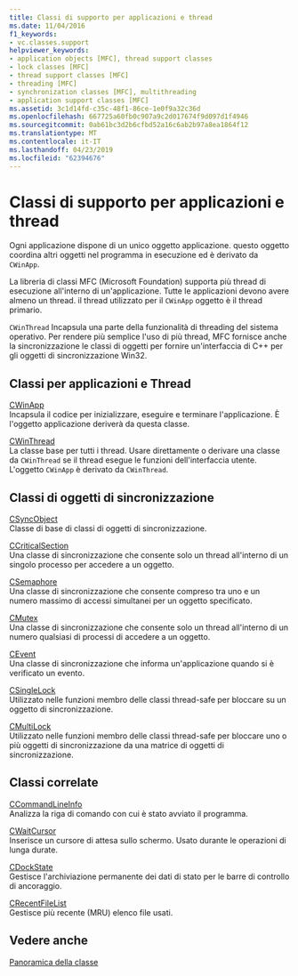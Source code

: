 ```yaml
---
title: Classi di supporto per applicazioni e thread
ms.date: 11/04/2016
f1_keywords:
- vc.classes.support
helpviewer_keywords:
- application objects [MFC], thread support classes
- lock classes [MFC]
- thread support classes [MFC]
- threading [MFC]
- synchronization classes [MFC], multithreading
- application support classes [MFC]
ms.assetid: 3c1d14fd-c35c-48f1-86ce-1e0f9a32c36d
ms.openlocfilehash: 667725a60fb0c907a9c2d017674f9d097d1f4946
ms.sourcegitcommit: 0ab61bc3d2b6cfbd52a16c6ab2b97a8ea1864f12
ms.translationtype: MT
ms.contentlocale: it-IT
ms.lasthandoff: 04/23/2019
ms.locfileid: "62394676"
---
```

# <a name="application-and-thread-support-classes"></a>Classi di supporto per applicazioni e thread

Ogni applicazione dispone di un unico oggetto applicazione. questo oggetto coordina altri oggetti nel programma in esecuzione ed è derivato da `CWinApp`.

La libreria di classi MFC (Microsoft Foundation) supporta più thread di esecuzione all'interno di un'applicazione. Tutte le applicazioni devono avere almeno un thread. il thread utilizzato per il `CWinApp` oggetto è il thread primario.

`CWinThread` Incapsula una parte della funzionalità di threading del sistema operativo. Per rendere più semplice l'uso di più thread, MFC fornisce anche la sincronizzazione le classi di oggetti per fornire un'interfaccia di C++ per gli oggetti di sincronizzazione Win32.

## <a name="application-and-thread-classes"></a>Classi per applicazioni e Thread

[CWinApp](../mfc/reference/cwinapp-class.md)<br/>
Incapsula il codice per inizializzare, eseguire e terminare l'applicazione. È l'oggetto applicazione deriverà da questa classe.

[CWinThread](../mfc/reference/cwinthread-class.md)<br/>
La classe base per tutti i thread. Usare direttamente o derivare una classe da `CWinThread` se il thread esegue le funzioni dell'interfaccia utente. L'oggetto `CWinApp` è derivato da `CWinThread`.

## <a name="synchronization-object-classes"></a>Classi di oggetti di sincronizzazione

[CSyncObject](../mfc/reference/csyncobject-class.md)<br/>
Classe di base di classi di oggetti di sincronizzazione.

[CCriticalSection](../mfc/reference/ccriticalsection-class.md)<br/>
Una classe di sincronizzazione che consente solo un thread all'interno di un singolo processo per accedere a un oggetto.

[CSemaphore](../mfc/reference/csemaphore-class.md)<br/>
Una classe di sincronizzazione che consente compreso tra uno e un numero massimo di accessi simultanei per un oggetto specificato.

[CMutex](../mfc/reference/cmutex-class.md)<br/>
Una classe di sincronizzazione che consente solo un thread all'interno di un numero qualsiasi di processi di accedere a un oggetto.

[CEvent](../mfc/reference/cevent-class.md)<br/>
Una classe di sincronizzazione che informa un'applicazione quando si è verificato un evento.

[CSingleLock](../mfc/reference/csinglelock-class.md)<br/>
Utilizzato nelle funzioni membro delle classi thread-safe per bloccare su un oggetto di sincronizzazione.

[CMultiLock](../mfc/reference/cmultilock-class.md)<br/>
Utilizzato nelle funzioni membro delle classi thread-safe per bloccare uno o più oggetti di sincronizzazione da una matrice di oggetti di sincronizzazione.

## <a name="related-classes"></a>Classi correlate

[CCommandLineInfo](../mfc/reference/ccommandlineinfo-class.md)<br/>
Analizza la riga di comando con cui è stato avviato il programma.

[CWaitCursor](../mfc/reference/cwaitcursor-class.md)<br/>
Inserisce un cursore di attesa sullo schermo. Usato durante le operazioni di lunga durate.

[CDockState](../mfc/reference/cdockstate-class.md)<br/>
Gestisce l'archiviazione permanente dei dati di stato per le barre di controllo di ancoraggio.

[CRecentFileList](../mfc/reference/crecentfilelist-class.md)<br/>
Gestisce più recente (MRU) elenco file usati.

## <a name="see-also"></a>Vedere anche

[Panoramica della classe](../mfc/class-library-overview.md)
